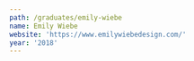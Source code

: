 ```yaml
---
path: /graduates/emily-wiebe
name: Emily Wiebe
website: 'https://www.emilywiebedesign.com/'
year: '2018'
---
```


